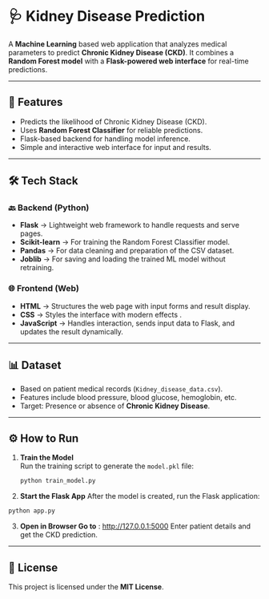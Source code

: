 # 🩺 Kidney Disease Prediction  

A **Machine Learning** based web application that analyzes medical parameters to predict **Chronic Kidney Disease (CKD)**.  It combines a **Random Forest model** with a **Flask-powered web interface** for real-time predictions.  

---

## 🚀 Features  
-  Predicts the likelihood of Chronic Kidney Disease (CKD).  
-  Uses **Random Forest Classifier** for reliable predictions.  
-  Flask-based backend for handling model inference.  
-  Simple and interactive web interface for input and results.  

---

## 🛠️ Tech Stack  

### 🔙 Backend (Python)  
- **Flask** → Lightweight web framework to handle requests and serve pages.  
- **Scikit-learn** → For training the Random Forest Classifier model.  
- **Pandas** → For data cleaning and preparation of the CSV dataset.  
- **Joblib** → For saving and loading the trained ML model without retraining.  

### 🌐 Frontend (Web)  
- **HTML** → Structures the web page with input forms and result display.  
- **CSS** → Styles the interface with modern effects .  
- **JavaScript** → Handles interaction, sends input data to Flask, and updates the result dynamically.  

---

## 📊 Dataset  
- Based on patient medical records (`Kidney_disease_data.csv`).  
- Features include blood pressure, blood glucose, hemoglobin, etc.  
- Target: Presence or absence of **Chronic Kidney Disease**.  

---

## ⚙️ How to Run  

1. **Train the Model**  
   Run the training script to generate the `model.pkl` file:  
   ```bash
   python train_model.py
   ```
2. **Start the Flask App**
  After the model is created, run the Flask application:
```bash
python app.py
```
3. **Open in Browser Go to** :
http://127.0.0.1:5000
Enter patient details and get the CKD prediction.

---

## 📜 License  
This project is licensed under the **MIT License**.  
